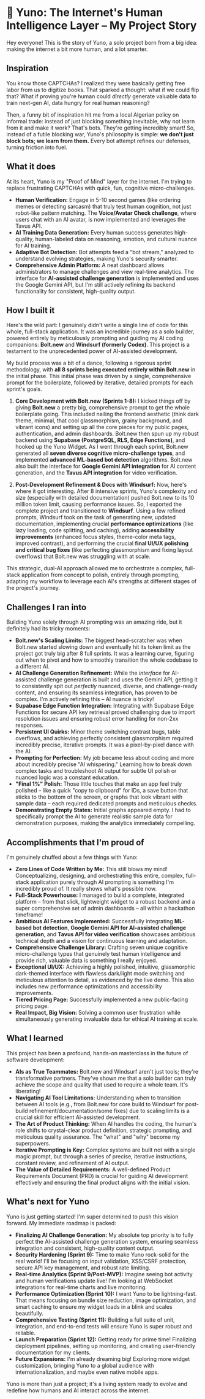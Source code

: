 # 🧠 Yuno: The Internet's Human Intelligence Layer – My Project Story

Hey everyone! This is the story of Yuno, a solo project born from a big idea: making the internet a bit more human, and a lot smarter.

## Inspiration

You know those CAPTCHAs? I realized they were basically getting free labor from us to digitize books. That sparked a thought: what if we could flip that? What if proving you're human could *directly* generate valuable data to train next-gen AI, data hungry for real human reasoning?

Then, a funny bit of inspiration hit me from a local Algerian policy on informal trade: instead of just blocking something inevitable, why not learn from it and make it work? That's bots. They're getting incredibly smart! So, instead of a futile blocking war, Yuno's philosophy is simple: **we don't just block bots; we learn from them.** Every bot attempt refines our defenses, turning friction into fuel.

## What it does

At its heart, Yuno is my "Proof of Mind" layer for the internet. I'm trying to replace frustrating CAPTCHAs with quick, fun, cognitive micro-challenges.

*   **Human Verification:** Engage in 5-10 second games (like ordering memes or detecting sarcasm) that truly test human cognition, not just robot-like pattern matching. The **Voice/Avatar Check challenge**, where users chat with an AI avatar, is now implemented and leverages the Tavus API.
*   **AI Training Data Generation:** Every human success generates high-quality, human-labeled data on reasoning, emotion, and cultural nuance for AI training.
*   **Adaptive Bot Detection:** Bot attempts feed a "bot stream," analyzed to understand evolving strategies, making Yuno's security smarter.
*   **Comprehensive Admin Platform:** A neat dashboard allows administrators to manage challenges and view real-time analytics. The interface for **AI-assisted challenge generation** is implemented and uses the Google Gemini API, but I'm still actively refining its backend functionality for consistent, high-quality output.

## How I built it

Here's the wild part: I genuinely didn't write a single line of code for this whole, full-stack application. It was an incredible journey as a solo builder, powered entirely by meticulously prompting and guiding my AI coding companions: **Bolt.new** and **Windsurf (formerly Codex)**. This project is a testament to the unprecedented power of AI-assisted development.

My build process was a bit of a dance, following a rigorous sprint methodology, with **all 8 sprints being executed entirely within Bolt.new** in the initial phase. This initial phase was driven by a single, comprehensive prompt for the boilerplate, followed by iterative, detailed prompts for each sprint's goals.

1.  **Core Development with Bolt.new (Sprints 1-8):** I kicked things off by giving **Bolt.new** a pretty big, comprehensive prompt to get the whole boilerplate going. This included nailing the frontend aesthetic (think dark theme, minimal, that cool glassmorphism, grainy background, and vibrant icons) and setting up all the core pieces for my public pages, authentication, and admin dashboards. Bolt.new then spun up my robust backend using **Supabase (PostgreSQL, RLS, Edge Functions)**, and hooked up the Yuno Widget. As I went through each sprint, Bolt.new generated all **seven diverse cognitive micro-challenge types**, and implemented **advanced ML-based bot detection** algorithms. Bolt.new also built the interface for **Google Gemini API integration** for AI content generation, and the **Tavus API integration** for video verification.

2.  **Post-Development Refinement & Docs with Windsurf:** Now, here's where it got interesting. After 8 intensive sprints, Yuno's complexity and size (especially with detailed documentation) pushed Bolt.new to its 10 million token limit, causing performance issues. So, I exported the complete project and transitioned to **Windsurf**. Using a few refined prompts, Windsurf took on the task of generating new, updated documentation, implementing crucial **performance optimizations** (like lazy loading, code splitting, and caching), adding **accessibility improvements** (enhanced focus styles, theme-color meta tags, improved contrast), and performing the crucial **final UI/UX polishing and critical bug fixes** (like perfecting glassmorphism and fixing layout overflows) that Bolt.new was struggling with at scale.

This strategic, dual-AI approach allowed me to orchestrate a complex, full-stack application from concept to polish, entirely through prompting, adapting my workflow to leverage each AI's strengths at different stages of the project's journey.

## Challenges I ran into

Building Yuno solely through AI prompting was an amazing ride, but it definitely had its tricky moments:

*   **Bolt.new's Scaling Limits:** The biggest head-scratcher was when Bolt.new started slowing down and eventually hit its token limit as the project got truly big after 8 full sprints. It was a learning curve, figuring out when to pivot and how to smoothly transition the whole codebase to a different AI.
*   **AI Challenge Generation Refinement:** While the *interface* for AI-assisted challenge generation is built and uses the Gemini API, getting it to consistently spit out *perfectly* nuanced, diverse, and challenge-ready content, and ensuring its seamless integration, has proven to be complex. I'm actively refining this – AI nuance is tricky!
*   **Supabase Edge Function Integration:** Integrating with Supabase Edge Functions for secure API key retrieval proved challenging due to import resolution issues and ensuring robust error handling for non-2xx responses.
*   **Persistent UI Quirks:** Minor theme switching contrast bugs, table overflows, and achieving perfectly consistent glassmorphism required incredibly precise, iterative prompts. It was a pixel-by-pixel dance with the AI.
*   **Prompting for Perfection:** My job became less about coding and more about incredibly precise "AI whispering." Learning how to break down complex tasks and troubleshoot AI output for subtle UI polish or nuanced logic was a constant education.
*   **"Final 1%" Polish:** Those little touches that make an app feel truly polished – like a quick "copy to clipboard" for IDs, a save button that sticks to the bottom of the screen, or graphs that look vibrant with sample data – each required dedicated prompts and meticulous checks.
*   **Demonstrating Empty States:** Initial graphs appeared empty. I had to specifically prompt the AI to generate realistic sample data for demonstration purposes, making the analytics immediately compelling.

## Accomplishments that I'm proud of

I'm genuinely chuffed about a few things with Yuno:

*   **Zero Lines of Code Written by Me:** This still blows my mind! Conceptualizing, designing, and orchestrating this entire, complex, full-stack application purely through AI prompting is something I'm incredibly proud of. It really shows what's possible now.
*   **Full-Stack Powerhouse:** I managed to build a complete, integrated platform – from that slick, lightweight widget to a robust backend and a super comprehensive set of admin dashboards – all within a hackathon timeframe!
*   **Ambitious AI Features Implemented:** Successfully integrating **ML-based bot detection**, **Google Gemini API for AI-assisted challenge generation**, and **Tavus API for video verification** showcases ambitious technical depth and a vision for continuous learning and adaptation.
*   **Comprehensive Challenge Library:** Crafting seven unique cognitive micro-challenge types that genuinely test human intelligence and provide rich, valuable data is something I really enjoyed.
*   **Exceptional UI/UX:** Achieving a highly polished, intuitive, glassmorphic dark-themed interface with flawless dark/light mode switching and meticulous attention to detail, as evidenced by the live demo. This also includes new performance optimizations and accessibility improvements.
*   **Tiered Pricing Page:** Successfully implemented a new public-facing pricing page.
*   **Real Impact, Big Vision:** Solving a common user frustration while simultaneously generating invaluable data for ethical AI training at scale.

## What I learned

This project has been a profound, hands-on masterclass in the future of software development:

*   **AIs as True Teammates:** Bolt.new and Windsurf aren't just tools; they're transformative partners. They've shown me that a solo builder can truly achieve the scope and quality that used to require a whole team. It's liberating!
*   **Navigating AI Tool Limitations:** Understanding when to transition between AI tools (e.g., from Bolt.new for core build to Windsurf for post-build refinement/documentation/some fixes) due to scaling limits is a crucial skill for efficient AI-assisted development.
*   **The Art of Product Thinking:** When AI handles the coding, the human's role shifts to crystal-clear product definition, strategic prompting, and meticulous quality assurance. The "what" and "why" become my superpowers.
*   **Iterative Prompting is Key:** Complex systems are built not with a single magic prompt, but through a series of precise, iterative instructions, constant review, and refinement of AI output.
*   **The Value of Detailed Requirements:** A well-defined Product Requirements Document (PRD) is crucial for guiding AI development effectively and ensuring the final product aligns with the initial vision.

## What's next for Yuno

Yuno is just getting started! I'm super determined to push this vision forward. My immediate roadmap is packed:

*   **Finalizing AI Challenge Generation:** My absolute top priority is to fully perfect the AI-assisted challenge generation system, ensuring seamless integration and consistent, high-quality content output.
*   **Security Hardening (Sprint 9):** Time to make Yuno rock-solid for the real world! I'll be focusing on input validation, XSS/CSRF protection, secure API key management, and robust rate limiting.
*   **Real-time Analytics (Sprint 9/Post-MVP):** Imagine seeing bot activity and human verifications update live! I'm looking at WebSocket integrations for real-time charts and live monitoring.
*   **Performance Optimization (Sprint 10):** I want Yuno to be lightning-fast. That means focusing on bundle size reduction, image optimization, and smart caching to ensure my widget loads in a blink and scales beautifully.
*   **Comprehensive Testing (Sprint 11):** Building a full suite of unit, integration, and end-to-end tests will ensure Yuno is super robust and reliable.
*   **Launch Preparation (Sprint 12):** Getting ready for prime time! Finalizing deployment pipelines, setting up monitoring, and creating user-friendly documentation for my clients.
*   **Future Expansions:** I'm already dreaming big! Exploring more widget customization, bringing Yuno to a global audience with internationalization, and maybe even native mobile apps.

Yuno is more than just a project; it's a living system ready to evolve and redefine how humans and AI interact across the internet.